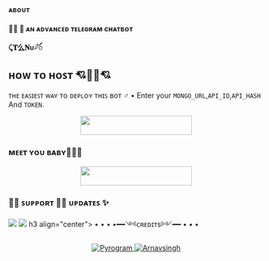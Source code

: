 <h4>ᴀʙᴏᴜᴛ<h4> 👮‍♀️
 🌷 ᴀɴ ᴀᴅᴠᴀɴᴄᴇᴅ ᴛᴇʟᴇɢʀᴀᴍ cʜᴀᴛʙᴏᴛ

 ⤹𝐓么𝐍ᴜ𓆪ꪾ
## ʜᴏᴡ ᴛᴏ ʜᴏꜱᴛ 💘🧜‍♀💘
ᴛʜᴇ ᴇᴀꜱɪᴇꜱᴛ ᴡᴀʏ ᴛᴏ ᴅᴇᴘʟᴏʏ ᴛʜɪꜱ ʙᴏᴛ ♂
• Enter your ```MONGO_URL```,```API_ID```,```API_HASH``` And ```TOKEN```.
<p align="center"><a href="https://heroku.com/deploy?template=https://github.com/HELLSPAMXD/TANUXCHATBOT"> <img src="https://img.shields.io/badge/Deploy%20To%20Heroku-black?style=for-the-badge&logo=heroku" width="220" height="38.45"/></a></p>
 
### ᴍᴇᴇᴛ ʏᴏᴜ ʙᴀʙʏ🧜‍♀️✨

<p align="center"><a href="https://t.me/TANU_BABYBOT"> <img src="https://img.shields.io/badge/Telegram%20Bot-orange?style=for-the-badge" width="220" height="38.45"/></a></p>

### 🧜‍♀️ ꜱᴜᴘᴘᴏʀᴛ ‍🤼‍♀️ ᴜᴘᴅᴀᴛᴇꜱ ✨
<a href="https://telegram.me/fcc_adda"><img src="https://img.shields.io/badge/Join-Group%20Support-indigo.svg?style=for-the-badge&logo=Telegram"></a> <a href="https://telegram.me/WAJAH_U_HO"><img src="https://img.shields.io/badge/Join-Updates%20Channel-blue.svg?style=for-the-badge&logo=Telegram"></a>
h3 align="center">
 • • • •━━༺ᴄʀᴇᴅɪᴛs༻━━ • • •
</h3>

<p align="center">
<a href="https://github.com/pyrogram/pyrogram"> <img src="https://img.shields.io/badge/Pyrogram-green?style=for-the-badge&logo=github" alt="Pyrogram" /> </a>
<a href="https://github.com/HELLSPAMXD"> <img src="https://img.shields.io/badge/Arnavsingh-purple?style=for-the-badge&logo=github" alt="Arnavsingh" /> </a>
</p>
